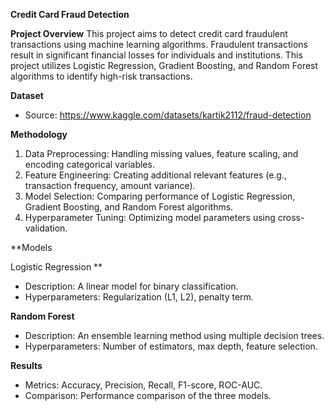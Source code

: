 **Credit Card Fraud Detection**

**Project Overview**
This project aims to detect credit card fraudulent transactions using machine learning algorithms. Fraudulent transactions result in significant financial losses for individuals and institutions. This project utilizes Logistic Regression, Gradient Boosting, and Random Forest algorithms to identify high-risk transactions.

**Dataset**

- Source: https://www.kaggle.com/datasets/kartik2112/fraud-detection


**Methodology**

1. Data Preprocessing: Handling missing values, feature scaling, and encoding categorical variables.
2. Feature Engineering: Creating additional relevant features (e.g., transaction frequency, amount variance).
3. Model Selection: Comparing performance of Logistic Regression, Gradient Boosting, and Random Forest algorithms.
4. Hyperparameter Tuning: Optimizing model parameters using cross-validation.

**Models

Logistic Regression
**
- Description: A linear model for binary classification.
- Hyperparameters: Regularization (L1, L2), penalty term.



**Random Forest**

- Description: An ensemble learning method using multiple decision trees.
- Hyperparameters: Number of estimators, max depth, feature selection.

**Results**

- Metrics: Accuracy, Precision, Recall, F1-score, ROC-AUC.
- Comparison: Performance comparison of the three models.

